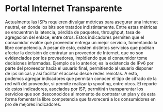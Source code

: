 # Portal Internet Transparente

Actualmente las ISPs requieren divulgar métricas para asegurar una Internet neutral, en donde los bits son tratados indistintamente. Entre estas métricas se encuentran la latencia, pérdida de paquetes, throughput, tasa de agregación del enlace, entre otros. Estos indicadores permiten que el consumidor evalúe qué proveedor entrega un mejor servicio, fomentando la libre competencia. A pesar de esto, existen distintos servicios que podrían afectar la decisión de contratar un proveedor de Internet, que no son evidenciados por los proveedores, impidiendo que el consumidor tome decisiones informadas. Ejemplo de lo anterior, es la existencia de IPv6 por parte del proveedor hacia el usuario final, permitiendo al usuario disponer de ips únicas y así facilitar el acceso desde redes remotas. A esto, podemos agregar indicadores que permitan conocer el tipo de cifrado de la red wifi del proveedor, si permite realizar ip spoofing, entre otros. El reporte de estos indicadores, asociados por ISP, permitirán transparentar los servicios que son desconocidos al momento de contratar un plan y de esta forma fomentar la libre competencia que favorecerá a los consumidores en pro de mejores indicadores.
